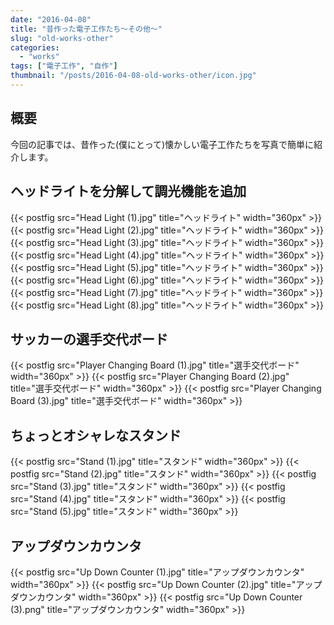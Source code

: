 ```yaml
---
date: "2016-04-08"
title: "昔作った電子工作たち～その他～"
slug: "old-works-other"
categories:
  - "works"
tags: ["電子工作", "自作"]
thumbnail: "/posts/2016-04-08-old-works-other/icon.jpg"
---
```


## 概要

今回の記事では、昔作った(僕にとって)懐かしい電子工作たちを写真で簡単に紹介します。

## ヘッドライトを分解して調光機能を追加
<!--more-->

{{< postfig src="Head Light (1).jpg" title="ヘッドライト" width="360px" >}}
{{< postfig src="Head Light (2).jpg" title="ヘッドライト" width="360px" >}}
{{< postfig src="Head Light (3).jpg" title="ヘッドライト" width="360px" >}}
{{< postfig src="Head Light (4).jpg" title="ヘッドライト" width="360px" >}}
{{< postfig src="Head Light (5).jpg" title="ヘッドライト" width="360px" >}}
{{< postfig src="Head Light (6).jpg" title="ヘッドライト" width="360px" >}}
{{< postfig src="Head Light (7).jpg" title="ヘッドライト" width="360px" >}}
{{< postfig src="Head Light (8).jpg" title="ヘッドライト" width="360px" >}}

## サッカーの選手交代ボード

{{< postfig src="Player Changing Board (1).jpg" title="選手交代ボード" width="360px" >}}
{{< postfig src="Player Changing Board (2).jpg" title="選手交代ボード" width="360px" >}}
{{< postfig src="Player Changing Board (3).jpg" title="選手交代ボード" width="360px" >}}

## ちょっとオシャレなスタンド

{{< postfig src="Stand (1).jpg" title="スタンド" width="360px" >}}
{{< postfig src="Stand (2).jpg" title="スタンド" width="360px" >}}
{{< postfig src="Stand (3).jpg" title="スタンド" width="360px" >}}
{{< postfig src="Stand (4).jpg" title="スタンド" width="360px" >}}
{{< postfig src="Stand (5).jpg" title="スタンド" width="360px" >}}

## アップダウンカウンタ

{{< postfig src="Up Down Counter (1).jpg" title="アップダウンカウンタ" width="360px" >}}
{{< postfig src="Up Down Counter (2).jpg" title="アップダウンカウンタ" width="360px" >}}
{{< postfig src="Up Down Counter (3).png" title="アップダウンカウンタ" width="360px" >}}


